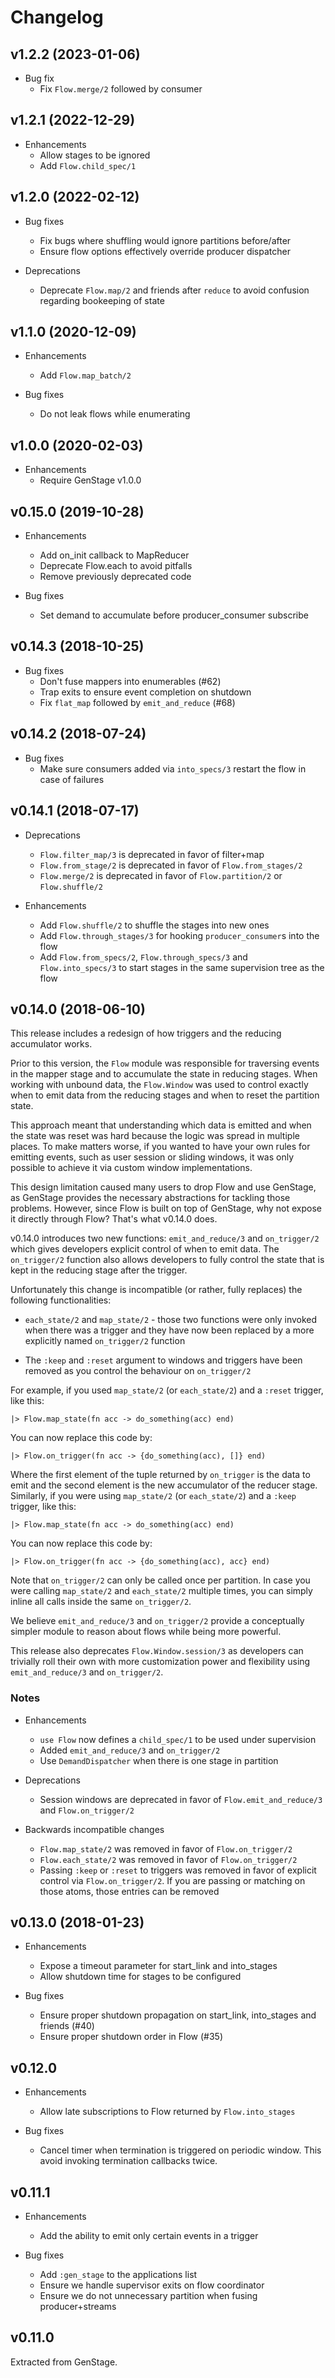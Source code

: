 # Changelog

## v1.2.2 (2023-01-06)

  * Bug fix
    * Fix `Flow.merge/2` followed by consumer

## v1.2.1 (2022-12-29)

  * Enhancements
    * Allow stages to be ignored
    * Add `Flow.child_spec/1`

## v1.2.0 (2022-02-12)

  * Bug fixes
    * Fix bugs where shuffling would ignore partitions before/after
    * Ensure flow options effectively override producer dispatcher

  * Deprecations
    * Deprecate `Flow.map/2` and friends after `reduce` to avoid confusion regarding bookeeping of state

## v1.1.0 (2020-12-09)

  * Enhancements
    * Add `Flow.map_batch/2`

  * Bug fixes
    * Do not leak flows while enumerating

## v1.0.0 (2020-02-03)

  * Enhancements
    * Require GenStage v1.0.0

## v0.15.0 (2019-10-28)

  * Enhancements
    * Add on_init callback to MapReducer
    * Deprecate Flow.each to avoid pitfalls
    * Remove previously deprecated code

  * Bug fixes
    * Set demand to accumulate before producer_consumer subscribe

## v0.14.3 (2018-10-25)

  * Bug fixes
    * Don't fuse mappers into enumerables (#62)
    * Trap exits to ensure event completion on shutdown
    * Fix `flat_map` followed by `emit_and_reduce` (#68)

## v0.14.2 (2018-07-24)

  * Bug fixes
    * Make sure consumers added via `into_specs/3` restart the flow in case of failures

## v0.14.1 (2018-07-17)

  * Deprecations
    * `Flow.filter_map/3` is deprecated in favor of filter+map
    * `Flow.from_stage/2` is deprecated in favor of `Flow.from_stages/2`
    * `Flow.merge/2` is deprecated in favor of `Flow.partition/2` or `Flow.shuffle/2`

  * Enhancements
    * Add `Flow.shuffle/2` to shuffle the stages into new ones
    * Add `Flow.through_stages/3` for hooking `producer_consumer`s into the flow
    * Add `Flow.from_specs/2`, `Flow.through_specs/3` and `Flow.into_specs/3` to start stages in the same supervision tree as the flow

## v0.14.0 (2018-06-10)

This release includes a redesign of how triggers and the reducing accumulator works.

Prior to this version, the `Flow` module was responsible for traversing events in the mapper stage and to accumulate the state in reducing stages. When working with unbound data, the `Flow.Window` was used to control exactly when to emit data from the reducing stages and when to reset the partition state.

This approach meant that understanding which data is emitted and when the state was reset was hard because the logic was spread in multiple places. To make matters worse, if you wanted to have your own rules for emitting events, such as user session or sliding windows, it was only possible to achieve it via custom window implementations.

This design limitation caused many users to drop Flow and use GenStage, as GenStage provides the necessary abstractions for tackling those problems. However, since Flow is built on top of GenStage, why not expose it directly through Flow? That's what v0.14.0 does.

v0.14.0 introduces two new functions: `emit_and_reduce/3` and `on_trigger/2` which gives developers explicit control of when to emit data. The `on_trigger/2` function also allows developers to fully control the state that is kept in the reducing stage after the trigger.

Unfortunately this change is incompatible (or rather, fully replaces) the following functionalities:

  * `each_state/2` and `map_state/2` - those two functions were only invoked when there was a trigger and they have now been replaced by a more explicitly named `on_trigger/2` function

  * The `:keep` and `:reset` argument to windows and triggers have been removed as you control the behaviour on `on_trigger/2`

For example, if you used `map_state/2` (or `each_state/2`) and a `:reset` trigger, like this:

    |> Flow.map_state(fn acc -> do_something(acc) end)

You can now replace this code by:

    |> Flow.on_trigger(fn acc -> {do_something(acc), []} end)

Where the first element of the tuple returned by `on_trigger` is the data to emit and the second element is the new accumulator of the reducer stage. Similarly, if you were using `map_state/2` (or `each_state/2`) and a `:keep` trigger, like this:

    |> Flow.map_state(fn acc -> do_something(acc) end)

You can now replace this code by:

    |> Flow.on_trigger(fn acc -> {do_something(acc), acc} end)

Note that `on_trigger/2` can only be called once per partition. In case you were calling `map_state/2` and `each_state/2` multiple times, you can simply inline all calls inside the same `on_trigger/2`.

We believe `emit_and_reduce/3` and `on_trigger/2` provide a conceptually simpler module to reason about flows while being more powerful.

This release also deprecates `Flow.Window.session/3` as developers can trivially roll their own with more customization power and flexibility using `emit_and_reduce/3` and `on_trigger/2`.

### Notes

  * Enhancements
    * `use Flow` now defines a `child_spec/1` to be used under supervision
    * Added `emit_and_reduce/3` and `on_trigger/2`
    * Use `DemandDispatcher` when there is one stage in partition

  * Deprecations
    * Session windows are deprecated in favor of `Flow.emit_and_reduce/3` and `Flow.on_trigger/2`

  * Backwards incompatible changes
    * `Flow.map_state/2` was removed in favor of `Flow.on_trigger/2`
    * `Flow.each_state/2` was removed in favor of `Flow.on_trigger/2`
    * Passing `:keep` or `:reset` to triggers was removed in favor of explicit control via `Flow.on_trigger/2`. If you are passing or matching on those atoms, those entries can be removed

## v0.13.0 (2018-01-23)

  * Enhancements
    * Expose a timeout parameter for start_link and into_stages
    * Allow shutdown time for stages to be configured

  * Bug fixes
    * Ensure proper shutdown propagation on start_link, into_stages and friends (#40)
    * Ensure proper shutdown order in Flow (#35)

## v0.12.0

  * Enhancements
    * Allow late subscriptions to Flow returned by `Flow.into_stages`

  * Bug fixes
    * Cancel timer when termination is triggered on periodic window. This avoid invoking termination callbacks twice.

## v0.11.1

  * Enhancements
    * Add the ability to emit only certain events in a trigger

  * Bug fixes
    * Add `:gen_stage` to the applications list
    * Ensure we handle supervisor exits on flow coordinator
    * Ensure we do not unnecessary partition when fusing producer+streams

## v0.11.0

Extracted from GenStage.
